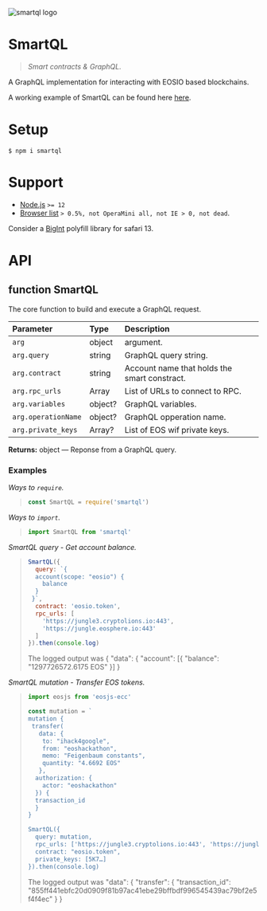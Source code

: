 ![smartql logo](https://raw.githubusercontent.com/pur3miish/smartql/main/static/smartql.svg)

# SmartQL

> _Smart contracts & GraphQL._

A GraphQL implementation for interacting with EOSIO based blockchains.

A working example of SmartQL can be found here [here](https://relocke.io/smartql).

# Setup

```shell
$ npm i smartql
```

# Support

- [Node.js](https://nodejs.org/en/) `>= 12`
- [Browser list](https://github.com/browserslist/browserslist) `> 0.5%, not OperaMini all, not IE > 0, not dead`.

Consider a [BigInt](https://caniuse.com/?search=bigint) polyfill library for safari 13.

# API

## function SmartQL

The core function to build and execute a GraphQL request.

| Parameter | Type | Description |
| :-- | :-- | :-- |
| `arg` | object | argument. |
| `arg.query` | string | GraphQL query string. |
| `arg.contract` | string | Account name that holds the smart constract. |
| `arg.rpc_urls` | Array<string> | List of URLs to connect to RPC. |
| `arg.variables` | object? | GraphQL variables. |
| `arg.operationName` | object? | GraphQL opperation name. |
| `arg.private_keys` | Array<string>? | List of EOS wif private keys. |

**Returns:** object — Reponse from a GraphQL query.

### Examples

_Ways to `require`._

> ```js
> const SmartQL = require('smartql')
> ```

_Ways to `import`._

> ```js
> import SmartQL from 'smartql'
> ```

_SmartQL query - Get account balance._

> ```js
> SmartQL({
>   query: `{
>   account(scope: "eosio") {
>     balance
>   }
>  }`,
>   contract: 'eosio.token',
>   rpc_urls: [
>     'https://jungle3.cryptolions.io:443',
>     'https://jungle.eosphere.io:443'
>   ]
> }).then(console.log)
> ```
>
> The logged output was { "data": { "account": \[{ "balance": "1297726572.6175 EOS" }] }

_SmartQL mutation - Transfer EOS tokens._

> ```js
> import eosjs from 'eosjs-ecc'
>
> const mutation = `
> mutation {
>  transfer(
>    data: {
>     to: "ihack4google",
>     from: "eoshackathon",
>     memo: "Feigenbaum constants",
>     quantity: "4.6692 EOS"
>    },
>   authorization: {
>     actor: "eoshackathon"
>   }) {
>   transaction_id
>   }
> }
>
> SmartQL({
>   query: mutation,
>   rpc_urls: ['https://jungle3.cryptolions.io:443', 'https://jungle.eosphere.io:443'],
>   contract: "eosio.token",
>   private_keys: [5K7…]
> }).then(console.log)
> ```
>
> The logged output was "data": { "transfer": { "transaction_id": "855ff441ebfc20d0909f81b97ac41ebe29bffbdf996545439ac79bf2e5f4f4ec" } }
